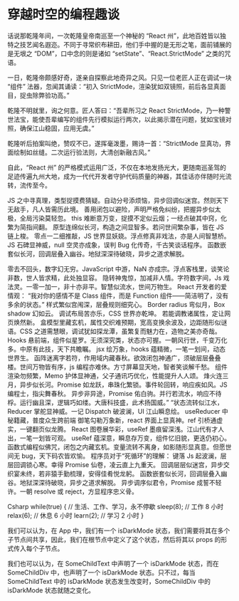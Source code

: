 # 穿越时空的编程趣谈

话说那乾隆年间，一次乾隆皇帝南巡至一个神秘的 “React 州”，此地百姓皆以独特之技艺闻名遐迩。不同于寻常织布耕田，他们手中握的是无形之笔，面前铺展的是无垠之 “DOM”，口中念的则是诸如 “setState”、“React.StrictMode” 之类的咒语。

一日，乾隆帝颇感好奇，遂亲自探察此地奇异之风。只见一位老匠人正在调试一块 “组件” 法器，忽闻其诵读：“初入 StrictMode，渲染犹如双镜照，前后各显真面目，捉虫除弊验功高。”

乾隆不明就里，询之何意。匠人答曰：“吾辈所习之 React StrictMode，乃一种警世法宝，能使吾辈编写的组件先行模拟运行两次，以此揭示潜在问题，犹如宝镜对照，确保江山稳固，应用无虞。”

乾隆听后拍案叫绝，赞叹不已，遂挥毫泼墨，赐诗一首：“StrictMode 显真功，界面绘制如丝缝。二次运行验法则，大清创新融古风。”

自此，“React 州” 的严格模式运用广泛，不仅在本地发扬光大，更随南巡圣驾的足迹传遍九州大地，成为一代代开发者守护代码质量的神器，其佳话亦伴随时光流转，流传至今。

<!-- 语言之禅，常伴吾身 -->

JS 之中寻真理，类型捉摸费猜疑。自动分号添烦恼，异步回调似迷宫。然则天下无敌手，凡人皆需历此境。
善用闭包以避险，声明严格免纠纷，把握异步似太极，全局污染莫轻忽。
this 难断意万变，捉摸不定似云烟；一经点破其中窍，化繁为简指间翻。
原型连绵似长河，构造之间显智多。若问世间繁杂事，皆在 JS 链上梭。
零点一二细推敲，JS 世界显妖娆。浮点修真非戏法，亦是人间智慧桥。
JS 石碑显神威，null 空灵亦成象，误判 Bug 化传奇，千古笑谈话程序。
函数嵌套似长河，回调层叠入幽谷。地狱深深待破晓，异步之道求解脱。

零去不回头，数字幻无穷。JavaScript 中游，NaN 亦成宗。浮点客栈里，谈笑论非数，世人皆求精，此处独显容。
隐转神鬼惊，加减非人情。字符数字间，Js 戏法灵。一零一加一，非十亦非平。智慧似流水，世间万物生。
React 开发者的爱情观： “我对你的感情不是 Class 组件，而是 Function 组件——简洁明了，没有多余的状态。”
样式繁似宫闱深，层叠规则细究心。 Border radius 弯似月，Box shadow 幻如云。 调试布局苦亦乐，CSS 世界亦乾坤。 若能调教诸属性，定让网页焕然新。
盒模型里藏玄机，属性交织难预期，宽高变换余波及，边距随形似谜语。CSS 之道需慧眼，调试犹如探龙潭，虽繁复而魅力在，造物之美亦奇哉。
Hooks 悬前端，组件似星罗。无须深究类，状态亦可握。一朝风行世，千变万化多。中原有此技，天下共瞻瞩。
jsx 绘万象，hooks 蕴精微，一笔一划间，动态世界生。
函阵迷离字若符，作用域内藏春秋。欲效闭包神通广，须破层层叠叠楼。世间万物皆有序，js 编程亦难休。方寸屏幕显天地，智者笑谈解千愁。
组件渲染勿频繁，Memo 护体显神通，父子通讯巧优化，性能提升人人颂。
烽火连三月，异步似长河。Promise 如龙跃，串珠化繁锁。事件轮回转，响应疾如风。JS 编程士，指尖舞春秋。
异步非异途，Promise 佑白驹。并行若流水，响应不待桴。运行幽且深，逻辑巧如缕。大唐科技盛，此术扬国威。”
“状态流转似江水，Reducer 掌舵显神威。一记 Dispatch 破波澜，UI 江山瞬息绘。 useReducer 中秘籍藏，普度众生跨前端
御笔勾勒万象新，react 界面上显真神。ref 引桥通虚实，一键翻页似龙腾。
React 图卷展华彩，useRef 墨痕留深浅。江山代有才人出，一笔一划皆可观。
useRef 蕴深意，瞬息存万变，组件忆旧貌，更迭仍初心。
函数式编程似佛咒，闭包之内藏玄机。变量流转不离身，如影随形显真意。但愿世间无 bug，天下码农皆欢愉。
程序员对于“死循环”的理解：
键落 Js 起波澜，层层回调锁心寒。幸得 Promise 仙卷，凌云直上九重天。
回调层层似迷宫，异步交织宴未终，若非猿手勤梳理，安得佳肴悦龙躬。
函数嵌套似长河，回调层叠入幽谷。地狱深深待破晓，异步之道求解脱。
异步调序似君令，Promise 成誓不轻许。一朝 resolve 或 reject，方显程序忠义骨。

Csharp
while(true) {
// 生活、工作、学习，永不停歇
sleep(8); // 工作 8 小时
relax(6); // 休息 6 小时
learn(2); // 学习 2 小时
}

我们可以认为，在 App 中，我们有一个 isDarkMode 状态，我们需要将其在多个子节点间共享，因此，我们在根节点中定义了这个状态，然后将其以 props 的形式传入每个子节点。

我们也可以认为，在 SomeChildText 中声明了一个 isDarkMode 状态，而在 SomeChildDiv 中，也声明了一个 isDarkMode 状态。只不过，每当 SomeChildText 中的 isDarkMode 状态发生改变时，SomeChildDiv 中的 isDarkMode 状态就随之变化。
